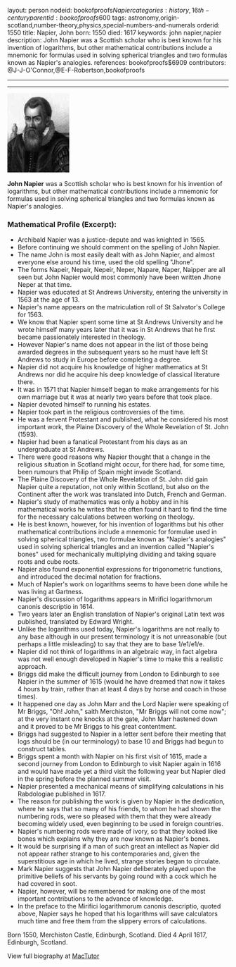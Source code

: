 layout: person
nodeid: bookofproofs$Napier
categories: history,16th-century
parentid: bookofproofs$600
tags: astronomy,origin-scotland,number-theory,physics,special-numbers-and-numerals
orderid: 1550
title: Napier, John
born: 1550
died: 1617
keywords: john napier,napier
description: John Napier was a Scottish scholar who is best known for his invention of logarithms, but other mathematical contributions include a mnemonic for formulas used in solving spherical triangles and two formulas known as Napier's analogies.
references: bookofproofs$6909
contributors: @J-J-O'Connor,@E-F-Robertson,bookofproofs

---



---

![Napier.jpg](https://github.com/bookofproofs/bookofproofs.github.io/blob/main/_sources/_assets/images/portraits/Napier.jpg?raw=true)

**John Napier** was a Scottish scholar who is best known for his invention of logarithms, but other mathematical contributions include a mnemonic for formulas used in solving spherical triangles and two formulas known as Napier's analogies.

### Mathematical Profile (Excerpt):
* Archibald Napier was a justice-depute and was knighted in 1565.
* Before continuing we should comment on the spelling of John Napier.
* The name John is most easily dealt with as John Napier, and almost everyone else around his time, used the old spelling "Jhone".
* The forms Napeir, Nepair, Nepeir, Neper, Napare, Naper, Naipper are all seen but John Napier would most commonly have been written Jhone Neper at that time.
* Napier was educated at St Andrews University, entering the university in 1563 at the age of 13.
* Napier's name appears on the matriculation roll of St Salvator's College for 1563.
* We know that Napier spent some time at St Andrews University and he wrote himself many years later that it was in St Andrews that he first became passionately interested in theology.
* However Napier's name does not appear in the list of those being awarded degrees in the subsequent years so he must have left St Andrews to study in Europe before completing a degree.
* Napier did not acquire his knowledge of higher mathematics at St Andrews nor did he acquire his deep knowledge of classical literature there.
* It was in 1571 that Napier himself began to make arrangements for his own marriage but it was at nearly two years before that took place.
* Napier devoted himself to running his estates.
* Napier took part in the religious controversies of the time.
* He was a fervent Protestant and published, what he considered his most important work, the Plaine Discovery of the Whole Revelation of St. John (1593).
* Napier had been a fanatical Protestant from his days as an undergraduate at St Andrews.
* There were good reasons why Napier thought that a change in the religious situation in Scotland might occur, for there had, for some time, been rumours that Philip of Spain might invade Scotland.
* The Plaine Discovery of the Whole Revelation of St. John did gain Napier quite a reputation, not only within Scotland, but also on the Continent after the work was translated into Dutch, French and German.
* Napier's study of mathematics was only a hobby and in his mathematical works he writes that he often found it hard to find the time for the necessary calculations between working on theology.
* He is best known, however, for his invention of logarithms but his other mathematical contributions include a mnemonic for formulae used in solving spherical triangles, two formulae known as "Napier's analogies" used in solving spherical triangles and an invention called "Napier's bones" used for mechanically multiplying dividing and taking square roots and cube roots.
* Napier also found exponential expressions for trigonometric functions, and introduced the decimal notation for fractions.
* Much of Napier's work on logarithms seems to have been done while he was living at Gartness.
* Napier's discussion of logarithms appears in Mirifici logarithmorum canonis descriptio in 1614.
* Two years later an English translation of Napier's original Latin text was published, translated by Edward Wright.
* Unlike the logarithms used today, Napier's logarithms are not really to any base although in our present terminology it is not unreasonable (but perhaps a little misleading) to say that they are to base 1/e1/e1/e.
* Napier did not think of logarithms in an algebraic way, in fact algebra was not well enough developed in Napier's time to make this a realistic approach.
* Briggs did make the difficult journey from London to Edinburgh to see Napier in the summer of 1615 (would he have dreamed that now it takes 4 hours by train, rather than at least 4 days by horse and coach in those times).
* It happened one day as John Marr and the Lord Napier were speaking of Mr Briggs, "Oh! John," saith Merchiston, "Mr Briggs will not come now"; at the very instant one knocks at the gate, John Marr hastened down and it proved to be Mr Briggs to his great contentment.
* Briggs had suggested to Napier in a letter sent before their meeting that logs should be (in our terminology) to base 10 and Briggs had begun to construct tables.
* Briggs spent a month with Napier on his first visit of 1615, made a second journey from London to Edinburgh to visit Napier again in 1616 and would have made yet a third visit the following year but Napier died in the spring before the planned summer visit.
* Napier presented a mechanical means of simplifying calculations in his Rabdologiae published in 1617.
* The reason for publishing the work is given by Napier in the dedication, where he says that so many of his friends, to whom he had shown the numbering rods, were so pleased with them that they were already becoming widely used, even beginning to be used in foreign countries.
* Napier's numbering rods were made of ivory, so that they looked like bones which explains why they are now known as Napier's bones.
* It would be surprising if a man of such great an intellect as Napier did not appear rather strange to his contemporaries and, given the superstitious age in which he lived, strange stories began to circulate.
* Mark Napier suggests that John Napier deliberately played upon the primitive beliefs of his servants by going round with a cock which he had covered in soot.
* Napier, however, will be remembered for making one of the most important contributions to the advance of knowledge.
* In the preface to the Mirifici logarithmorum canonis descriptio, quoted above, Napier says he hoped that his logarithms will save calculators much time and free them from the slippery errors of calculations.

Born 1550, Merchiston Castle, Edinburgh, Scotland. Died 4 April 1617, Edinburgh, Scotland.

View full biography at [MacTutor](https://mathshistory.st-andrews.ac.uk/Biographies/Napier/)
